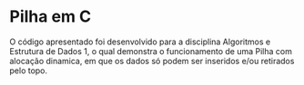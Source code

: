 # Pilha em C

O código apresentado foi desenvolvido para a disciplina Algoritmos e Estrutura de Dados 1, o qual demonstra o funcionamento de uma Pilha com alocação dinamica, em que os dados só podem ser inseridos e/ou retirados pelo topo.

